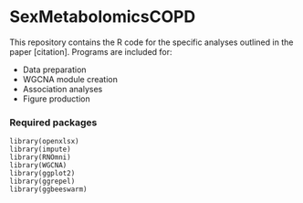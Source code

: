 # SexMetabolomicsCOPD

This repository contains the R code for the specific analyses outlined in the paper [citation]. Programs are included for:
* Data preparation
* WGCNA module creation
* Association analyses
* Figure production

### Required packages
```
library(openxlsx)
library(impute)
library(RNOmni)
library(WGCNA)
library(ggplot2)
library(ggrepel)
library(ggbeeswarm)
```

